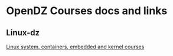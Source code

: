 # OpenDZ Courses docs and links


## Linux-dz

[Linux system, containers, embedded and kernel courses](../tixxdz/README.md)
